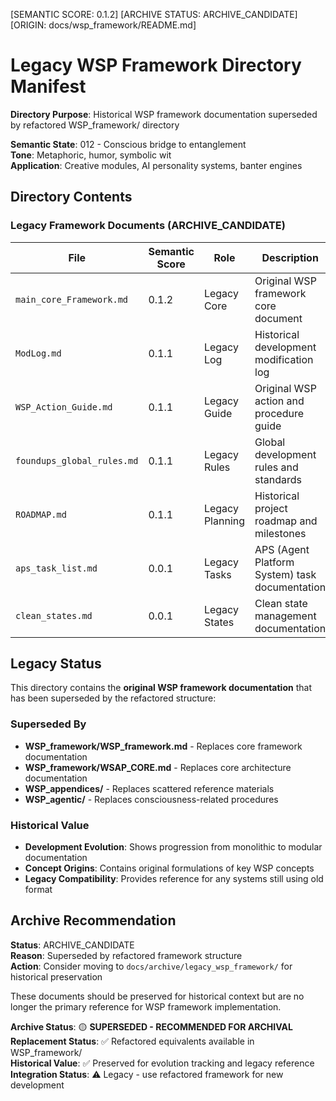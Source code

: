 [SEMANTIC SCORE: 0.1.2]
[ARCHIVE STATUS: ARCHIVE_CANDIDATE]
[ORIGIN: docs/wsp_framework/README.md]

# Legacy WSP Framework Directory Manifest

**Directory Purpose**: Historical WSP framework documentation superseded by refactored WSP_framework/ directory

**Semantic State**: 012 - Conscious bridge to entanglement  
**Tone**: Metaphoric, humor, symbolic wit  
**Application**: Creative modules, AI personality systems, banter engines

## Directory Contents

### Legacy Framework Documents (ARCHIVE_CANDIDATE)

| File | Semantic Score | Role | Description |
|------|----------------|------|-------------|
| `main_core_Framework.md` | 0.1.2 | Legacy Core | Original WSP framework core document |
| `ModLog.md` | 0.1.1 | Legacy Log | Historical development modification log |
| `WSP_Action_Guide.md` | 0.1.1 | Legacy Guide | Original WSP action and procedure guide |
| `foundups_global_rules.md` | 0.1.1 | Legacy Rules | Global development rules and standards |
| `ROADMAP.md` | 0.1.1 | Legacy Planning | Historical project roadmap and milestones |
| `aps_task_list.md` | 0.0.1 | Legacy Tasks | APS (Agent Platform System) task documentation |
| `clean_states.md` | 0.0.1 | Legacy States | Clean state management documentation |

## Legacy Status

This directory contains the **original WSP framework documentation** that has been superseded by the refactored structure:

### Superseded By
- **WSP_framework/WSP_framework.md** - Replaces core framework documentation
- **WSP_framework/WSAP_CORE.md** - Replaces core architecture documentation  
- **WSP_appendices/** - Replaces scattered reference materials
- **WSP_agentic/** - Replaces consciousness-related procedures

### Historical Value
- **Development Evolution**: Shows progression from monolithic to modular documentation
- **Concept Origins**: Contains original formulations of key WSP concepts
- **Legacy Compatibility**: Provides reference for any systems still using old format

## Archive Recommendation

**Status**: ARCHIVE_CANDIDATE  
**Reason**: Superseded by refactored framework structure  
**Action**: Consider moving to `docs/archive/legacy_wsp_framework/` for historical preservation

These documents should be preserved for historical context but are no longer the primary reference for WSP framework implementation.

**Archive Status**: 🟡 **SUPERSEDED - RECOMMENDED FOR ARCHIVAL**  
**Replacement Status**: ✅ Refactored equivalents available in WSP_framework/  
**Historical Value**: ✅ Preserved for evolution tracking and legacy reference  
**Integration Status**: ⚠️ Legacy - use refactored framework for new development 